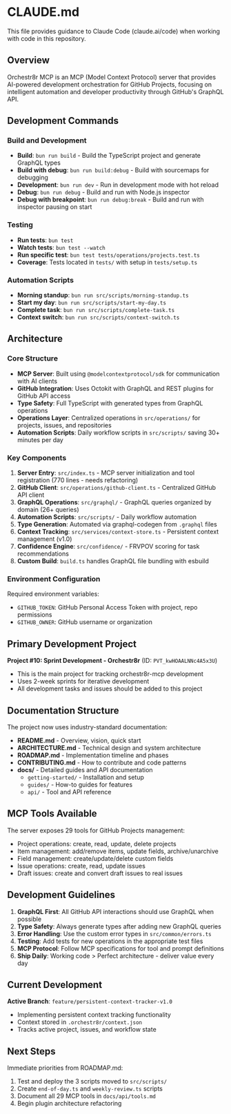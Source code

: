 # CLAUDE.md

This file provides guidance to Claude Code (claude.ai/code) when working with code in this repository.

## Overview

Orchestr8r MCP is an MCP (Model Context Protocol) server that provides AI-powered development orchestration for GitHub Projects, focusing on intelligent automation and developer productivity through GitHub's GraphQL API.

## Development Commands

### Build and Development
- **Build**: `bun run build` - Build the TypeScript project and generate GraphQL types
- **Build with debug**: `bun run build:debug` - Build with sourcemaps for debugging
- **Development**: `bun run dev` - Run in development mode with hot reload
- **Debug**: `bun run debug` - Build and run with Node.js inspector
- **Debug with breakpoint**: `bun run debug:break` - Build and run with inspector pausing on start

### Testing
- **Run tests**: `bun test`
- **Watch tests**: `bun test --watch`
- **Run specific test**: `bun test tests/operations/projects.test.ts`
- **Coverage**: Tests located in `tests/` with setup in `tests/setup.ts`

### Automation Scripts
- **Morning standup**: `bun run src/scripts/morning-standup.ts`
- **Start my day**: `bun run src/scripts/start-my-day.ts`
- **Complete task**: `bun run src/scripts/complete-task.ts`
- **Context switch**: `bun run src/scripts/context-switch.ts`

## Architecture

### Core Structure
- **MCP Server**: Built using `@modelcontextprotocol/sdk` for communication with AI clients
- **GitHub Integration**: Uses Octokit with GraphQL and REST plugins for GitHub API access
- **Type Safety**: Full TypeScript with generated types from GraphQL operations
- **Operations Layer**: Centralized operations in `src/operations/` for projects, issues, and repositories
- **Automation Scripts**: Daily workflow scripts in `src/scripts/` saving 30+ minutes per day

### Key Components
1. **Server Entry**: `src/index.ts` - MCP server initialization and tool registration (770 lines - needs refactoring)
2. **GitHub Client**: `src/operations/github-client.ts` - Centralized GitHub API client
3. **GraphQL Operations**: `src/graphql/` - GraphQL queries organized by domain (26+ queries)
4. **Automation Scripts**: `src/scripts/` - Daily workflow automation
5. **Type Generation**: Automated via graphql-codegen from `.graphql` files
6. **Context Tracking**: `src/services/context-store.ts` - Persistent context management (v1.0)
7. **Confidence Engine**: `src/confidence/` - FRVPOV scoring for task recommendations
8. **Custom Build**: `build.ts` handles GraphQL file bundling with esbuild

### Environment Configuration
Required environment variables:
- `GITHUB_TOKEN`: GitHub Personal Access Token with project, repo permissions
- `GITHUB_OWNER`: GitHub username or organization

## Primary Development Project

**Project #10: Sprint Development - Orchestr8r** (ID: `PVT_kwHOAALNNc4A5x3U`)
- This is the main project for tracking orchestr8r-mcp development
- Uses 2-week sprints for iterative development
- All development tasks and issues should be added to this project

## Documentation Structure

The project now uses industry-standard documentation:
- **README.md** - Overview, vision, quick start
- **ARCHITECTURE.md** - Technical design and system architecture
- **ROADMAP.md** - Implementation timeline and phases
- **CONTRIBUTING.md** - How to contribute and code patterns
- **docs/** - Detailed guides and API documentation
  - `getting-started/` - Installation and setup
  - `guides/` - How-to guides for features
  - `api/` - Tool and API reference

## MCP Tools Available

The server exposes 29 tools for GitHub Projects management:
- Project operations: create, read, update, delete projects
- Item management: add/remove items, update fields, archive/unarchive
- Field management: create/update/delete custom fields
- Issue operations: create, read, update issues
- Draft issues: create and convert draft issues to real issues

## Development Guidelines

1. **GraphQL First**: All GitHub API interactions should use GraphQL when possible
2. **Type Safety**: Always generate types after adding new GraphQL queries
3. **Error Handling**: Use the custom error types in `src/common/errors.ts`
4. **Testing**: Add tests for new operations in the appropriate test files
5. **MCP Protocol**: Follow MCP specifications for tool and prompt definitions
6. **Ship Daily**: Working code > Perfect architecture - deliver value every day

## Current Development

**Active Branch**: `feature/persistent-context-tracker-v1.0`
- Implementing persistent context tracking functionality
- Context stored in `.orchestr8r/context.json`
- Tracks active project, issues, and workflow state

## Next Steps

Immediate priorities from ROADMAP.md:
1. Test and deploy the 3 scripts moved to `src/scripts/`
2. Create `end-of-day.ts` and `weekly-review.ts` scripts
3. Document all 29 MCP tools in `docs/api/tools.md`
4. Begin plugin architecture refactoring